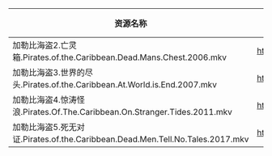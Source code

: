| 资源名称                                                                 | 分享链接                                      | 发布时间       |
| -------------------------------------------------------------------- | ----------------------------------------- | ---------- |
| 加勒比海盗2.亡灵箱.Pirates.of.the.Caribbean.Dead.Mans.Chest.2006.mkv         | https://www.aliyundrive.com/s/tm1iPqUAiJS | 2023-02-07 |
| 加勒比海盗3.世界的尽头.Pirates.of.the.Caribbean.At.World.is.End.2007.mkv       | https://www.aliyundrive.com/s/ciDJLamXAR4 | 2023-02-07 |
| 加勒比海盗4.惊涛怪浪.Pirates.Of.The.Caribbean.On.Stranger.Tides.2011.mkv      | https://www.aliyundrive.com/s/r8JTKwGyURj | 2023-02-07 |
| 加勒比海盗5.死无对证.Pirates.of.the.Caribbean.Dead.Men.Tell.No.Tales.2017.mkv | https://www.aliyundrive.com/s/oiDNLts58qe | 2023-02-07 |
